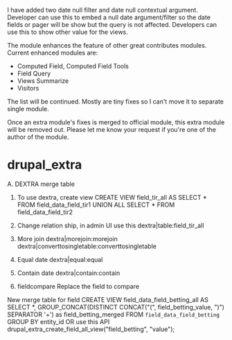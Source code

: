 I have added two date null filter and date null contextual argument. Developer can use this to embed a null date argument/filter so the date fields or pager will be show but the query is not affected.
Developers can use this to show other value for the views.

The module enhances the feature of other great contributes modules.
Current enhanced modules are:
- Computed Field, Computed Field Tools
- Field Query
- Views Summarize
- Visitors

The list will be continued.
Mostly are tiny fixes so I can't move it to separate single module.

Once an extra module's fixes is merged to official module, this extra module will be removed out. Please let me know your request if you're one of the author of the module.

# drupal_extra
A. DEXTRA merge table
1. To use dextra, create view
CREATE VIEW field_tir_all AS
   SELECT * FROM field_data_field_tir1
   UNION ALL
   SELECT * FROM field_data_field_tir2

2. Change relation ship, in admin UI use this
dextra|table:field_tir_all

3. More join
dextra|morejoin:morejoin
dextra|converttosingletable:converttosingletable

4. Equal date
dextra|equal:equal

5. Contain date
dextra|contain:contain

6. fieldcompare
Replace the field to compare

New merge table for field
CREATE VIEW field_data_field_betting_all AS
  SELECT *, GROUP_CONCAT(DISTINCT CONCAT("(", field_betting_value, ")") SEPARATOR '+') as field_betting_merged FROM `field_data_field_betting`
  GROUP BY entity_id
OR use this API
drupal_extra_create_field_all_view("field_betting", "value");

